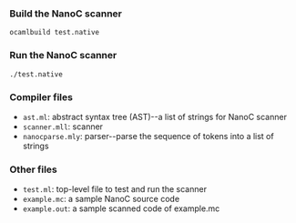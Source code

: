 ### Build the NanoC scanner

```
ocamlbuild test.native
```

### Run the NanoC scanner
```
./test.native
```

### Compiler files
-  `ast.ml`: abstract syntax tree (AST)--a list of strings for NanoC scanner
-  `scanner.mll`: scanner
-  `nanocparse.mly`: parser--parse the sequence of tokens into a list of strings

### Other files

- `test.ml`: top-level file to test and run the scanner
- `example.mc`: a sample NanoC source code
- `example.out`: a sample scanned code of example.mc
